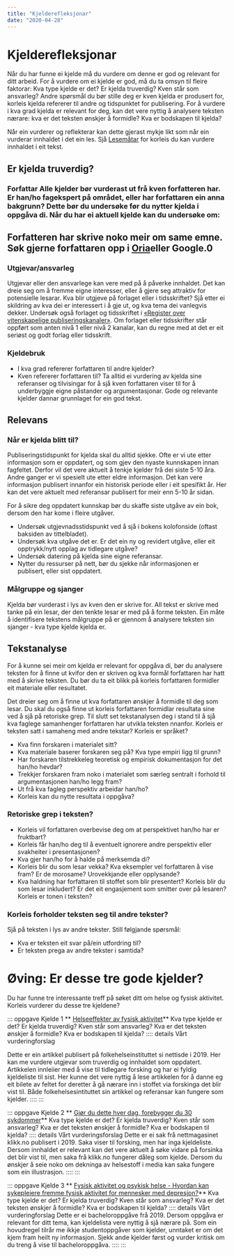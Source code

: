 ```yaml
---
title: "Kjelderefleksjonar"
date: "2020-04-28"
---
```

# Kjelderefleksjonar
Når du har funne ei kjelde må du vurdere om denne er god og relevant for ditt arbeid. For å vurdere om ei kjelde er god, må du ta omsyn til fleire faktorar: Kva type kjelde er det? Er kjelda truverdig? Kven står som ansvarleg? Andre spørsmål du bør stille deg er kven kjelda er produsert for, korleis kjelda refererer til andre og tidspunktet for publisering. For å vurdere i kva grad kjelda er relevant for deg, kan det vere nyttig å analysere teksten nærare: kva er det teksten ønskjer å formidle? Kva er bodskapen til kjelda?

Når ein vurderer og reflekterar kan dette gjerast mykje likt som når ein vurderar innhaldet i det ein les. Sjå [Lesemåtar](/studieteknitt/lesemåter) for korleis du kan vurdere innhaldet i eit tekst. 

## Er kjelda truverdig?

### Forfattar Alle kjelder bør vurderast ut frå kven forfatteren har. Er han/ho fagekspert på området, eller har forfattaren ein anna bakgrunn? Dette bør du undersøke før du nytter kjelda i oppgåva di. Når du har ei aktuell kjelde kan du undersøke om: 
Forfatteren har skrive noko meir om same emne. Søk gjerne forfattaren opp i [Oria](https://oria.no "Oria")eller Google.0
- 
### Utgjevar/ansvarleg

Utgjevar eller den ansvarlege kan vere med på å påverke innhaldet. Det kan dreie seg om å fremme eigne interesser, eller å gjere seg attraktiv for potensielle lesarar. Kva blir utgjeve på forlaget eller i tidsskriftet? Sjå etter ei skildring av kva dei er interessert i å gje ut, og kva tema dei vanlegvis dekker. Undersøk også forlaget og tidsskriftet i [«Register over vitenskapelige publiseringskanaler»](https://dbh.nsd.uib.no/publiseringskanaler/Forside). Om forlaget eller tidsskrifter står oppført som anten nivå 1 eller nivå 2 kanalar, kan du regne med at det er eit seriøst og godt forlag eller tidsskrift. 

### Kjeldebruk
- I kva grad refererer forfattaren til andre kjelder?
- Kven refererer forfattaren til?
Ta alltid ei vurdering av kjelda sine referanser og tilvisingar for å sjå kven forfattaren viser til for å underbyggje eigne påstander og argumentasjonar. Gode og relevante kjelder dannar grunnlaget for ein god tekst. 


## Relevans

### Når er kjelda blitt til?
Publiseringstidspunkt for kjelda skal du alltid sjekke. Ofte er vi ute etter informasjon som er oppdatert, og som gjev den nyaste kunnskapen innan fagfeltet. Derfor vil det vere aktuelt å tenkje kjelder frå dei siste 5-10 åra. Andre ganger er vi spesielt ute etter eldre informasjon. Det kan vere informasjon publisert innanfor ein historisk periode eller i eit spesifikt år. Her kan det vere aktuelt med referansar publisert for meir enn 5-10 år sidan. 

For å sikre deg oppdatert kunnskap bør du skaffe siste utgåve av ein bok, dersom den har kome i fleire utgåver. 
- Undersøk utgjevnadsstidspunkt ved å sjå i bokens kolofonside (oftast baksiden av tittelbladet).
- Undersøk kva utgåve det er. Er det ein ny og revidert utgåve, eller eit opptrykk/nytt opplag av tidlegare utgåve?  
- Undersøk datering på kjelda sine eigne referansar.
- Nytter du ressurser på nett, bør du sjekke når informasjonen er publisert, eller sist oppdatert.

### Målgruppe og sjanger

Kjelda bør vurderast i lys av kven den er skrive for. All tekst er skrive med tanke på ein lesar, der den tenkte lesar er med på å forme teksten. Ein måte å identifisere tekstens målgruppe på er gjennom å analysere teksten sin sjanger - kva type kjelde kjelda er. 

## Tekstanalyse
For å kunne sei meir om kjelda er relevant for oppgåva di, bør du analysere teksten for å finne ut kvifor den er skriven og kva formål forfattaren har hatt med å skrive teksten. Du bør du ta eit blikk på korleis forfattaren formidler eit materiale eller resultatet. 

Det dreier seg om å finne ut kva forfattaren ønskjer å formidle til deg som lesar. Du skal du også finne ut korleis forfattaren formidlar resultata sine ved å sjå på retoriske grep. Til slutt set tekstanalysen deg i stand til å sjå kva faglege samanhenger forfattaren har utvikla teksten nnanfor. Korleis er teksten satt i samaheng med andre tekstar? Korleis er språket? 

- Kva finn forskaren i materialet sitt?
- Kva materiale baserer forskaren seg på? Kva type empiri ligg til grunn?
- Har forskaren tilstrekkeleg teoretisk og empirisk dokumentasjon for det han/ho hevdar?
- Trekkjer forskaren fram noko i materialet som særleg sentralt i forhold til argumentasjonen han/ho legg fram? 
- Ut frå kva fagleg perspektiv arbeidar han/ho?
- Korleis kan du nytte resultata i oppgåva?

### Retoriske grep i teksten?

- Korleis vil forfattaren overbevise deg om at perspektivet han/ho har er fruktbart?
- Korleis får han/ho deg til å eventuelt ignorere andre perspektiv eller svakheiter i presentasjonen?
- Kva gjer han/ho for å halde på merksemda di?
- Korleis blir du som lesar vekka? Kva eksempler vel forfattaren å vise fram? Er de morosame? Urovekkjande eller opplysande?  
- Kva haldning har forfattaren til stoffet som blir presentert? Korleis blir du som lesar inkludert? Er det eit engasjement som smitter over på lesaren? Korleis er tonen i teksten? 

### Korleis forholder teksten seg til andre tekster?

Sjå på teksten i lys av andre tekster. Still følgjande spørsmål:

- Kva er teksten eit svar på/ein utfordring til?
- Er teksten prega av andre tekster i samtida?


# Øving: Er desse tre gode kjelder? 

Du har funne tre interessante treff på søket ditt om helse og fysisk aktivitet. Korleis vurderer du desse tre kjeldene? 

::: oppgave Kjelde 1
** [Helseeffekter av fysisk aktivitet](https://www.fhi.no/ml/aktivitet/helseeffekter-av-fysisk-aktivitet/)**
Kva type kjelde er det? Er kjelda truverdig? Kven står som ansvarleg? Kva er det teksten ønskjer å formidle? Kva er bodskapen til kjelda?
:::: details Vårt vurderingforslag

Dette er ein artikkel publisert på folkehelseinstituttet si nettisde i 2019. Her kan me vurdere utgjevar som truverdig og innhaldet som oppdatert. Artikkelen innleiier med å vise til tidlegare forsking og har ei fyldig kjeldeliste til sist. Her kunne det vere nyttig å lese artikkelen for å danne eg eit bilete av feltet for deretter å gå nærare inn i stoffet via forskinga det blir vist til. Både folkehelsesintituttet sin artikkel og referansar kan fungere som kjelder.
::::
::: 

::: oppgave Kjelde 2
** [Gjør du dette hver dag, forebygger du 30 sykdommer]( https://www.klikk.no/helse/gar-du-i-rask-gange-hver-dag-forebygger-du-mot-30-ulike-sykdommer-6817180)**
Kva type kjelde er det? Er kjelda truverdig? Kven står som ansvarleg? Kva er det teksten ønskjer å formidle? Kva er bodskapen til kjelda?
:::: details Vårt vurderingsforslag 
Dette er ei sak frå nettmagasinet klikk.no publisert i 2019. Saka viser til forsking, men har inga kjeldeliste. Dersom innhaldet er relevant kan det vere aktuelt å søke vidare på forsinka det blir vist til, men saka frå klikk.no fungerer dåleg som kjelde. Dersom du ønskjer å seie noko om dekninga av helsestoff i media kan  saka fungere som ein illustrasjon. 
::::
::: 

::: oppgave Kjelde 3
** [Fysisk aktivitet og psykisk helse - Hvordan kan sykepleiere fremme fysisk aktivitet for mennesker med depresjon?]( https://hdl.handle.net/11250/2653415)**
Kva type kjelde er det? Er kjelda truverdig? Kven står som ansvarleg? Kva er det teksten ønskjer å formidle? Kva er bodskapen til kjelda?
:::: details Vårt vurderingforslag
Dette er ei bacheloroppgåve frå 2019. Dersom oppgåva er relevant for ditt tema, kan kjeldelista vere nyttig å sjå nærare på. Som ein hovudregel tilrår me ikkje studentoppgåver som kjelder, unntaket er om det kjem fram heilt ny informasjon. Sjekk ande kjelder først og vurder kritisk om du treng å vise til bacheloroppgåva.
::::
::: 
